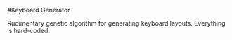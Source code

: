 #Keyboard Generator

Rudimentary genetic algorithm for generating keyboard layouts. Everything is hard-coded.
